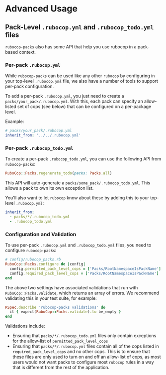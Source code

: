 # Advanced Usage

## Pack-Level `.rubocop.yml` and `.rubocop_todo.yml` files
`rubocop-packs` also has some API that help you use rubocop in a pack-based context.

### Per-pack `.rubocop.yml`
While `rubocop-packs` can be used like any other `rubocop` by configuring in your top-level `.rubocop.yml` file, we also have a number of tools to support per-pack configuration.

To add a per-pack `.rubocop.yml`, you just need to create a `packs/your_pack/.rubocop.yml`. With this, each pack can specify an allow-listed set of cops (see below) that can be configured on a per-package level.

Example:
```yml
# packs/your_pack/.rubocop.yml
inherit_from: '../../.rubocop.yml'
```

### Per-pack `.rubocop_todo.yml`
To create a per-pack `.rubocop_todo.yml`, you can use the following API from `rubocop-packs`:
```ruby
RuboCop::Packs.regenerate_todo(packs: Packs.all)
```
This API will auto-generate a `packs/some_pack/.rubocop_todo.yml`. This allows a pack to own its own exception list.

You'll also want to let `rubocop` know about these by adding this to your top-level `.rubocop.yml`:
```yml
inherit_from:
  - packs/*/.rubocop_todo.yml
  - .rubocop_todo.yml
```

### Configuration and Validation
To use per-pack `.rubocop.yml` and `.rubocop_todo.yml` files, you need to configure `rubocop-packs`:
```ruby
# config/rubocop_packs.rb
RuboCop::Packs.configure do |config|
  config.permitted_pack_level_cops = ['Packs/RootNamespaceIsPackName']
  config.required_pack_level_cops = ['Packs/RootNamespaceIsPackName']
end
```

The above two settings have associated validations that run with `RuboCop::Packs.validate`, which returns an array of errors. We recommend validating this in your test suite, for example:
```ruby
RSpec.describe 'rubocop-packs validations' do
  it { expect(RuboCop::Packs.validate).to be_empty }
end
```

Validations include:
- Ensuring that `packs/*/.rubocop_todo.yml` files only contain exceptions for the allow-list of `permitted_pack_level_cops`
- Ensuring that `packs/*/.rubocop.yml` files contain all of the cops listed in `required_pack_level_cops` and no other cops. This is to ensure that these files are only used to turn on and off an allow-list of cops, as most users would not want packs to configure most `rubocop` rules in a way that is different from the rest of the application.
